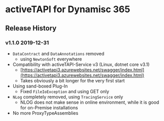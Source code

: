 # activeTAPI for Dynamisc 365 
## Release History

### v1.1.0	2019-12-31

* `DataContract` and `DataAnnotations` removed
  * using `NewtonSoft` everywhere
* Compatibility with activeTAPI-Service v3 (Linux, dotnet core v3.1)
  * [https://activetapi3.azurewebsites.net/swagger/index.html](https://activetapi3.azurewebsites.net/swagger/index.html)
  * Takes obviously a bit longer for the very first start
* Using sand-boxed Plug-In
  * Fixed `FileIoException` and using GET only
* `NLog` completely removed, using `TracingService` only
  * NLOG does not make sense in online environment, while it is good for on-Premise installations
* No more ProxyTypeAssemblies